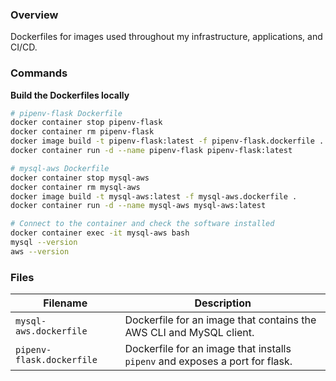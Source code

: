 ### Overview

Dockerfiles for images used throughout my infrastructure, applications, and CI/CD.

### Commands

**Build the Dockerfiles locally**

```bash
# pipenv-flask Dockerfile
docker container stop pipenv-flask
docker container rm pipenv-flask
docker image build -t pipenv-flask:latest -f pipenv-flask.dockerfile .
docker container run -d --name pipenv-flask pipenv-flask:latest

# mysql-aws Dockerfile
docker container stop mysql-aws
docker container rm mysql-aws
docker image build -t mysql-aws:latest -f mysql-aws.dockerfile .
docker container run -d --name mysql-aws mysql-aws:latest

# Connect to the container and check the software installed
docker container exec -it mysql-aws bash
mysql --version
aws --version
```

### Files

| Filename                              | Description                                                                  |
|---------------------------------------|------------------------------------------------------------------------------|
| `mysql-aws.dockerfile`                | Dockerfile for an image that contains the AWS CLI and MySQL client.          |
| `pipenv-flask.dockerfile`             | Dockerfile for an image that installs `pipenv` and exposes a port for flask. |